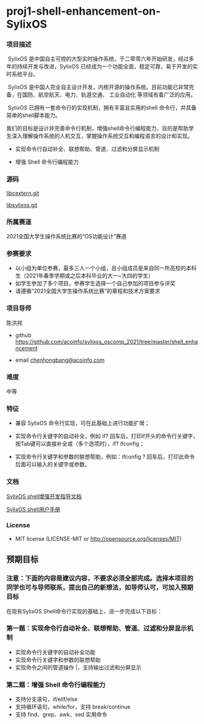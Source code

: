 # proj1-shell-enhancement-on-SylixOS

### 项目描述

​       SylixOS 是中国自主可控的大型实时操作系统，于二零零六年开始研发，经过多年的持续开发与改进，SylixOS 已经成为一个功能全面，稳定可靠，易于开发的实时系统平台。

​       SylixOS 是中国人完全自主设计开发，内核开源的操作系统。目前功能已非常完备，在国防、航空航天、电力、轨道交通、 工业自动化 等领域有着广泛的应用。

​       SylixOS 已拥有一套命令行的实现机制，拥有丰富且实用的shell 命令行，并具备简单的shell脚本能力。

我们的目标是设计并完善命令行机制，增强shell命令行编程能力，目的是帮助学生深入理解操作系统的人机交互，掌握操作系统交互和编程语言的设计和实现。

- 实现命令行自动补全、联想帮助、管道、过滤和分屏显示机制

- 增强 Shell 命令行编程能力

  

### 源码

 [libcextern.git](http://git.sylixos.com/cgit/cgit.cgi/libcextern.git/) 

 [libsylixos.git](http://git.sylixos.com/cgit/cgit.cgi/libsylixos.git/) 



### 所属赛道

2021全国大学生操作系统比赛的“OS功能设计”赛道



### 参赛要求

- 以小组为单位参赛，最多三人一个小组，且小组成员是来自同一所高校的本科生（2021年春季学期或之后本科毕业的大一~大四的学生）
- 如学生参加了多个项目，参赛学生选择一个自己参加的项目参与评奖
- 请遵循“2021全国大学生操作系统比赛”的章程和技术方案要求



### 项目导师

陈洪邦

* github https://github.com/acoinfo/sylixos_oscomp_2021/tree/master/shell_enhancement

* email chenhongbang@acoinfo.com



### 难度

中等



### 特征

- 兼容 SylixOS 命令行实现，可在此基础上进行功能扩增；
- 实现命令行关键字的自动补全，例如 if?  回车后，打印if开头的命令行关键字，按Tab键可以直接补全或（多个选项时），if?  ifconfig；

- 实现命令行关键字和参数的联想帮助，例如：ifconfig  ?  回车后，打印此命令后面可以输入的关键字或参数。

### 文档

[SylixOS shell增强开发指导文档](https://github.com/acoinfo/sylixos_oscomp_2021/tree/master/shell_enhancement)

[SylixOS shell用户手册](https://github.com/acoinfo/sylixos_oscomp_2021/tree/master/shell_enhancement)

### License

- MIT license (LICENSE-MIT or http://opensource.org/licenses/MIT)



## 预期目标

### 注意：下面的内容是建议内容，不要求必须全部完成。选择本项目的同学也可与导师联系，提出自己的新想法，如导师认可，可加入预期目标

在现有SylixOS Shell命令行实现的基础上，进一步完成以下目标：

### 第一题：实现命令行自动补全、联想帮助、管道、过滤和分屏显示机制

* 实现命令行关键字的自动补全功能
* 实现命令行关键字和参数的联想帮助
* 实现命令之间的管道操作 |，支持输出过滤和分屏显示

### 第二题：增强 Shell 命令行编程能力

* 支持分支语句，if/elif/else
* 支持循环语句，while/for，支持 break/continue
* 支持 find、grep、awk、sed 实用命令





